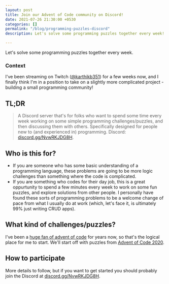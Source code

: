```yaml
---
layout: post
title: Join our Advent of Code community on Discord!
date: 2021-07-26 21:30:00 +0530
categories: []
permalink: "/blog/programming-puzzles-discord"
description: Let's solve some programming puzzles together every week!

---
```

Let's solve some programming puzzles together every week.

### Context

I've been streaming on Twitch ([@karthikb351](https://twitter.com/karthikb351)) for a few weeks now, and I finally think I'm in a position to take on a slightly more complicated project - building a small programming community!

## TL;DR

> A Discord server that's for folks who want to spend some time every week working on some simple programming challenges/puzzles, and then discussing them with others. Specifically designed for people new to (and experienced in) programming. Discord: [discord.gg/NvwRKJDG8H](https/://discord.gg/NvwRKJDG8H).

## Who is this for?

* If you are someone who has some basic understanding of a programming language, these problems are going to be more logic challenges than something where the code is complicated.
* If you are something who codes for their day job, this is a great oppurtunity to spend a few minutes every week to work on some fun puzzles, and explore solutions from other people. I personally have found these sorts of programming problems to be a welcome change of pace from what I usually do at work (which, let's face it, is ultimately 99% just writing  CRUD apps).



## What kind of challenges/puzzles?

I've been a [huge fan of advent of code](https://karthikbalakrishnan.com/blog/how-advent-of-code-made-me-love-competitive-programming-again) for years now, so that's the logical place for me to start. We'll start off with puzzles from [Advent of Code 2020](https://adventofcode.com/2020).


## How to participate

More details to follow, but if you want to get started you should probably join the Discord at [discord.gg/NvwRKJDG8H](https/://discord.gg/NvwRKJDG8H).